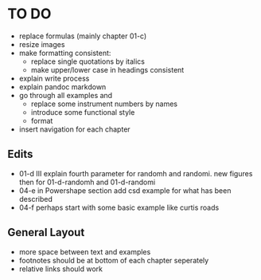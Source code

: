 TO DO
=====

- replace formulas (mainly chapter 01-c)
- resize images
- make formatting consistent:
    - replace single quotations by italics
    - make upper/lower case in headings consistent
- explain write process
- explain pandoc markdown
- go through all examples and
    - replace some instrument numbers by names
    - introduce some functional style
    - format 
- insert navigation for each chapter

Edits
-----

- 01-d III explain fourth parameter for randomh and randomi.
  new figures then for 01-d-randomh and 01-d-randomi
- 04-e in Powershape section add csd example for what has been described
- 04-f perhaps start with some basic example like curtis roads

General Layout
--------------

- more space between text and examples
- footnotes should be at bottom of each chapter seperately
- relative links should work
